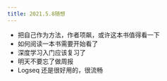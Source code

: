```yaml
---
title: 2021.5.8随想
---
```


- 把自己作为方法，作者项飙，或许这本书值得看一下
- 如何阅读一本书需要开始看了
- 深度学习入门应该复习了
- 明天不要忘了做周报
- Logseq 还是很好用的，很流畅